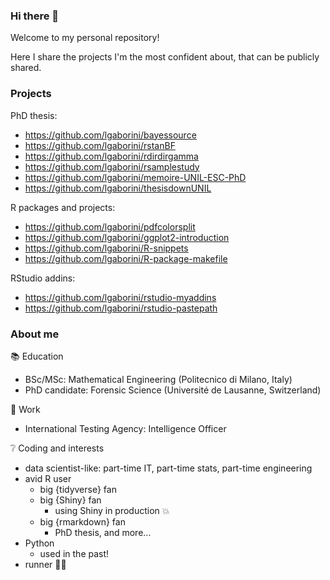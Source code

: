 ### Hi there 👋

Welcome to my personal repository!

Here I share the projects I'm the most confident about, that can be publicly shared.

### Projects

PhD thesis:

- https://github.com/lgaborini/bayessource
- https://github.com/lgaborini/rstanBF
- https://github.com/lgaborini/rdirdirgamma
- https://github.com/lgaborini/rsamplestudy
- https://github.com/lgaborini/memoire-UNIL-ESC-PhD
- https://github.com/lgaborini/thesisdownUNIL

R packages and projects:

- https://github.com/lgaborini/pdfcolorsplit
- https://github.com/lgaborini/ggplot2-introduction
- https://github.com/lgaborini/R-snippets
- https://github.com/lgaborini/R-package-makefile

RStudio addins:

- https://github.com/lgaborini/rstudio-myaddins
- https://github.com/lgaborini/rstudio-pastepath

### About me

📚 Education

- BSc/MSc: Mathematical Engineering (Politecnico di Milano, Italy)
- PhD candidate: Forensic Science (Université de Lausanne, Switzerland)

🏢 Work

- International Testing Agency: Intelligence Officer

❔ Coding and interests

- data scientist-like: part-time IT, part-time stats, part-time engineering
- avid R user
  + big {tidyverse} fan
  + big {Shiny} fan
    - using Shiny in production 💥
  + big {rmarkdown} fan
    - PhD thesis, and more...
- Python
  + used in the past!
- runner 🏃‍♂️
